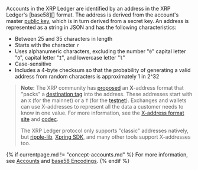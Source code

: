 Accounts in the XRP Ledger are identified by an address in the XRP Ledger's [base58][] format. The address is derived from the account's master [public key](https://en.wikipedia.org/wiki/Public-key_cryptography), which is in turn derived from a secret key. An address is represented as a string in JSON and has the following characteristics:

* Between 25 and 35 characters in length
* Starts with the character `r`
* Uses alphanumeric characters, excluding the number "`0`" capital letter "`O`", capital letter "`I`", and lowercase letter "`l`"
* Case-sensitive
* Includes a 4-byte checksum so that the probability of generating a valid address from random characters is approximately 1 in 2^32

> **Note:** The XRP community has [proposed](https://github.com/xrp-community/standards-drafts/issues/6) an **X**-address format that "packs" a [destination tag](source-and-destination-tags.html) into the address. These addresses start with an `X` (for the mainnet) or a `T` (for the [testnet](parallel-networks.html)). Exchanges and wallets can use X-addresses to represent all the data a customer needs to know in one value. For more information, see the [X-address format site](https://xrpaddress.info/) and [codec](https://github.com/xrp-community/xrpl-tagged-address-codec).
>
> The XRP Ledger protocol only supports "classic" addresses natively, but [ripple-lib](rippleapi-reference.html), [Xpring SDK](https://xpring.io/docs), and many other tools support X-addresses too.

{% if currentpage.md != "concept-accounts.md" %}
For more information, see [Accounts](accounts.html) and [base58 Encodings](base58-encodings.html).
{% endif %}
